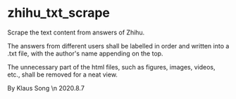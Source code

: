 # zhihu_txt_scrape
Scrape the text content from answers of Zhihu. 

The answers from different users shall be labelled in order and written into a .txt file, with the author's name appending on the top. 

The unnecessary part of the html files, such as figures, images, videos, etc., shall be removed for a neat view. 

By Klaus Song \n
2020.8.7
